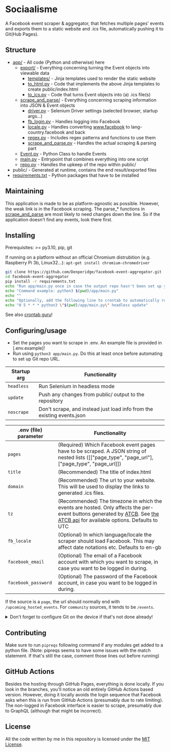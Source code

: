 # Sociaalisme

A Facebook event scraper & aggregator, that fetches multiple pages' events and exports them to a static website and .ics file, automatically pushing it to Git(Hub Pages).

## Structure
- [app/](app/) - All code (Python and otherwise) here
    - [export/](app/scrape_and_parse/) - Everything concerning turning the Event objects into viewable data
        - [templates/](app/export/templates/) - Jinja templates used to render the static website
        - [to_html.py](app/export/to_html.py) - Code that implements the above Jinja templates to create public/index.html
        - [to_ics.py](app/export/to_ics.py) - Code that turns Event objects into (a) .ics file(s)
    - [scrape_and_parse/](app/scrape_and_parse/) - Everything concerning scraping information into JSON & Event objects
        - [driver.py](app/scrape_and_parse/driver.py) - Selenium Driver settings (selected browser, startup args...)
        - [fb_login.py](app/scrape_and_parse/fb_login.py) - Handles logging into Facebook
        - [locale.py](app/scrape_and_parse/locale.py) - Handles converting www.facebook to lang-country.facebook and back
        - [regex.py](app/scrape_and_parse/regex.py) - Includes regex patterns and functions to use them
        - [scrape_and_parse.py](app/scrape_and_parse/scrape_and_parse.py) - Handles the actual scraping & parsing part
    - [Event.py](app/Event.py) - Python Class to handle Events
    - [main.py](app/main.py) - Entrypoint that combines everything into one script
    - [repo.py](app/repo.py) - Handles the upkeep of the repo within public/
- public/ - Generated at runtime, contains the end result/exported files
- [requirements.txt](requirements.txt) - Python packages that have to be installed

## Maintaining
This application is made to be as platform-agnostic as possible. However, the weak link is in the Facebook scraping. The parse_* functions in [scrape_and_parse](app/scrape_and_parse/scrape_and_parse.py) are most likely to need changes down the line. So if the application doesn't find any events, look there first.


## Installing
Prerequisites: >= py3.10, pip, git

If running on a platform without an official Chromium distrubition (e.g. Raspberry Pi 3b, Linux32...): `apt-get install chromium-chromedriver`

```bash
git clone https://github.com/Denperidge/facebook-event-aggregator.git
cd facebook-event-aggregator
pip install -r requirements.txt
echo "Run app/main.py once in case the output repo hasn't been set up yet"
echo "Command example: python3 $(pwd)/app/main.py"
echo ""
echo "Optionally, add the following line to crontab to automatically run every 24 hours (can be modified ofcourse): "
echo "0 5 * * * python3 \"$(pwd)/app/main.py\" headless update"
```
See also [crontab guru](https://crontab.guru/)!

## Configuring/usage
- Set the pages you want to scrape in .env. An example file is provided in [.env.example]!
- Run using `python3 app/main.py`. Do this at least once before automating to set up Git repo URL.

|  Startup arg   | Functionality |
| -------------- | ------------- |
| `headless` | Run Selenium in headless mode | 
| `update` | Push any changes from public/ output to the repository |
| `noscrape` | Don't scrape, and instead just load info from the existing events.json |



| .env (file) parameter | Functionality |
| --------------------- | -------------- |
| `pages`               | (Required) Which Facebook event pages have to be scraped. A JSON string of nested lists ([["page_type", "page_url"], ["page_type", "page_url]]) |
| `title` | (Recommended) The title of index.html |
| `domain` | (Recommended) The url to your website. This will be used to display the links to generated .ics files. |
| `tz` | (Recommended) The timezone in which the events are hosted. Only affects the per-event buttons generated by [ATCB](https://github.com/add2cal/add-to-calendar-button). See [the ATCB api](https://tz.add-to-calendar-technology.com/api/zones.json) for available options. Defaults to UTC |
| `fb_locale` | (Optional) In which language/locale the scraper should load Facebook. This may affect date notations etc. Defaults to en-gb |
| `facebook_email`     | (Optional) The email of a Facebook account with which you want to scrape, in case you want to be logged in during. | 
| `facebook_password` | (Optional) The password of the Facebook account, in case you want to be logged in during. |

If the source is a `page`, the url should normally end with `/upcoming_hosted_events`. For `community` sources, it tends to be `/events`.

<details>
    <summary>Don't forget to configure Git on the device if that's not done already!</summary>
    ```bash
    git config --global user.email "you@example.com"
    git config --global user.name "Your Name"
    ``` 
</details>


## Contributing

Make sure to run `pipreqs` following command if any modules get added to a python file.
(Note: pipreqs seems to have some issues with the match statement. If that's still the case, comment those lines out before running)

## GitHub Actions
Besides the hosting through GitHub Pages, everything is done locally. If you look in the branches, you'll notice an old entirely GitHub Actions based version. However, doing it locally  avoids the login sequence that Facebook asks when this is run from GitHub Actions (presumably due to rate limiting). The non-logged in Facebook interface is easier to scrape, presumably due to GraphQL (although that might be incorrect).

## License
All the code written by me in this repository is licensed under the [MIT License](LICENSE).